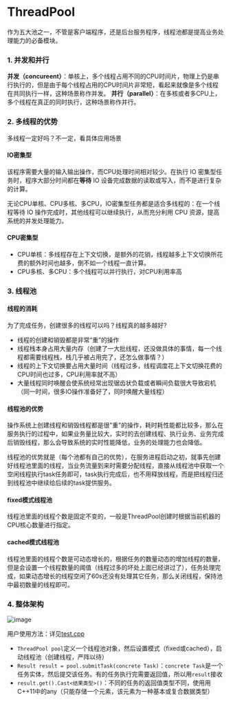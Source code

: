 # ThreadPool
作为五大池之一，不管是客户端程序，还是后台服务程序，线程池都是提高业务处理能力的必备模块。


### 1. 并发和并行
**并发（concureent）**：单核上，多个线程占用不同的CPU时间片，物理上仍是串行执行的，但是由于每个线程占用的CPU时间片非常短，看起来就像是多个线程在共同执行一样，这种场景称作并发。
**并行（parallel）**：在多核或者多CPU上，多个线程在真正的同时执行，这种场景称作并行。

### 2. 多线程的优势
多线程一定好吗？不一定，看具体应用场景
#### IO密集型
该程序需要大量的输入输出操作，而CPU处理时间相对较少。在执行 IO 密集型任务时，程序大部分时间都在**等待** IO 设备完成数据的读取或写入，而不是进行复杂的计算。

无论CPU单核、CPU多核、多CPU，IO密集型任务都是适合多线程的：在一个线程等待 IO 操作完成时，其他线程可以继续执行，从而充分利用 CPU 资源，提高系统的并发处理能力。
#### CPU密集型
- CPU单核：多线程存在上下文切换，是额外的花销，线程越多上下文切换所花费的额外时间也越多，倒不如一个线程一直计算。
- CPU多核、多CPU：多个线程可以并行执行，对CPU利用率高
### 3. 线程池
#### 线程的消耗
为了完成任务，创建很多的线程可以吗？线程真的越多越好?
- 线程的创建和销毁都是非常“重”的操作
- 线程栈本身占用大量内存（创建了一大批线程，还没做具体的事情，每一个线程都需要线程栈，栈几乎被占用完了，还怎么做事情？）
- 线程的上下文切换要占用大量时间（线程过多，线程调度花上下文切换花费的CPU时间也过多，CPU利用率就不高）
- 大量线程同时唤醒会使系统经常出现锯齿状负载或者瞬间负载很大导致宕机（同一时间，很多IO操作准备好了，同时唤醒大量线程）

#### 线程池的优势
操作系统上创建线程和销毁线程都是很"重"的操作，耗时耗性能都比较多，那么在服务执行的过程中，如果业务量比较大，实时的去创建线程、执行业务、业务完成后销毁线程，那么会导致系统的实时性能降低，业务的处理能力也会降低。

线程池的优势就是（每个池都有自己的优势），在服务进程启动之初，就事先创建好线程池里面的线程，当业务流量到来时需要分配线程，直接从线程池中获取一个空闲线程执行task任务即可，task执行完成后，也不用释放线程，而是把线程归还到线程池中继续给后续的task提供服务。
#### fixed模式线程池
线程池里面的线程个数是固定不变的，一般是ThreadPool创建时根据当前机器的CPU核心数量进行指定。
#### cached模式线程池
线程池里面的线程个数是可动态增长的，根据任务的数量动态的增加线程的数量，但是会设置一个线程数量的阈值（线程过多的坏处上面已经讲过了），任务处理完成，如果动态增长的线程空闲了60s还没有处理其它任务，那么关闭线程，保持池中最初数量的线程即可。

### 4. 整体架构
![image](https://github.com/user-attachments/assets/0f3d5e95-bd55-4a27-bd42-68e585366c58)



用户使用方法：详见[test.cpp](https://github.com/xykCs/ThreadPool/blob/main/test.cpp)
- `ThreadPool pool`定义一个线程池对象，然后设置模式（fixed或cached），启动线程池（创建线程，严阵以待）
- `Result result = pool.submitTask(concrete Task)`：`concrete Task`是一个任务实体，然后提交该任务。有的任务执行完需要返回值，所以用`result`接收
- `result.get().Cast<结果类型>()`：不同的任务的返回值类型不同，使用用C++11中的any（只能存储一个元素，该元素为一种基本或复合数据类型）
